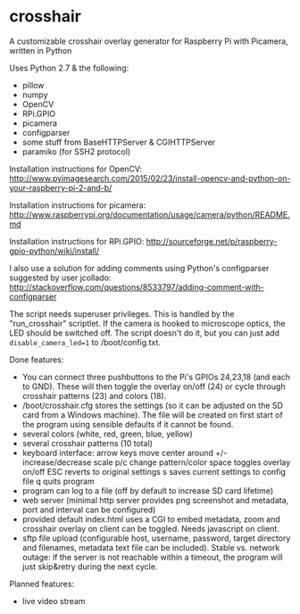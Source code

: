# crosshair
A customizable crosshair overlay generator for Raspberry Pi with Picamera, written in Python

Uses Python 2.7 & the following:
- pillow
- numpy
- OpenCV
- RPi.GPIO
- picamera
- configparser
- some stuff from BaseHTTPServer & CGIHTTPServer
- paramiko (for SSH2 protocol)

Installation instructions for OpenCV: http://www.pyimagesearch.com/2015/02/23/install-opencv-and-python-on-your-raspberry-pi-2-and-b/

Installation instructions for picamera:
http://www.raspberrypi.org/documentation/usage/camera/python/README.md

Installation instructions for RPi.GPIO:
http://sourceforge.net/p/raspberry-gpio-python/wiki/install/

I also use a solution for adding comments using Python's configparser suggested by user jcollado:
http://stackoverflow.com/questions/8533797/adding-comment-with-configparser

The script needs superuser privileges. This is handled by the "run_crosshair" scriptlet.
If the camera is hooked to microscope optics, the LED should be switched off. The script doesn't do it, but you can just add `disable_camera_led=1` to /boot/config.txt. 

Done features:
- You can connect three pushbuttons to the Pi's GPIOs 24,23,18 (and each to GND). These will then toggle the overlay on/off (24) or cycle through crosshair patterns (23) and colors (18).
- /boot/crosshair.cfg stores the settings (so it can be adjusted on the SD card from a Windows machine).
The file will be created on first start of the program using sensible defaults if it cannot be found.
- several colors (white, red, green, blue, yellow)
- several crosshair patterns (10 total)
- keyboard interface:
      arrow keys move center around
      +/- increase/decrease scale
      p/c change pattern/color
      space toggles overlay on/off
      ESC reverts to original settings
      s saves current settings to config file
      q quits program
- program can log to a file (off by default to increase SD card lifetime)
- web server (minimal http server provides png screenshot and metadata, port and interval can be configured)
- provided default index.html uses a CGI to embed metadata, zoom and crosshair overlay on client can be toggled. Needs javascript on client.
- sftp file upload (configurable host, username, password, target directory and filenames, metadata text file can be included). Stable vs. network outage: if the server is not reachable within a timeout, the program will just skip&retry during the next cycle.

Planned features:
- live video stream
